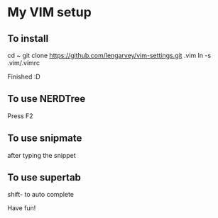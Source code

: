 My VIM setup
===========

To install
----------

cd ~
git clone https://github.com/lengarvey/vim-settings.git .vim
ln -s .vim/.vimrc

Finished :D

To use NERDTree
---------------
Press F2

To use snipmate
---------------
<tab> after typing the snippet

To use supertab
---------------
shift-<tab> to auto complete

Have fun!
